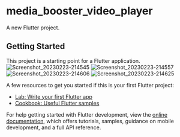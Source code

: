 # media_booster_video_player

A new Flutter project.

## Getting Started

This project is a starting point for a Flutter application.
![Screenshot_20230223-214545](https://user-images.githubusercontent.com/113037698/220967725-8815d47d-2321-4a84-8fcd-423c6682dd9e.jpg)
![Screenshot_20230223-214557](https://user-images.githubusercontent.com/113037698/220967766-4ec06b3d-8e5c-4f67-ad12-c833c0ba6444.jpg)
![Screenshot_20230223-214606](https://user-images.githubusercontent.com/113037698/220967795-28c1c53c-1d5a-46e9-bfe7-0f6bc815ead8.jpg)
![Screenshot_20230223-214625](https://user-images.githubusercontent.com/113037698/220967828-0b54ed2f-1441-4728-ac33-38fc1687fa55.jpg)

A few resources to get you started if this is your first Flutter project:

- [Lab: Write your first Flutter app](https://docs.flutter.dev/get-started/codelab)
- [Cookbook: Useful Flutter samples](https://docs.flutter.dev/cookbook)

For help getting started with Flutter development, view the
[online documentation](https://docs.flutter.dev/), which offers tutorials,
samples, guidance on mobile development, and a full API reference.
